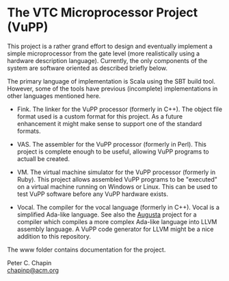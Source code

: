 
The VTC Microprocessor Project (VuPP)
=====================================

This project is a rather grand effort to design and eventually implement a simple microprocessor
from the gate level (more realistically using a hardware description language). Currently, the
only components of the system are software oriented as described briefly below.

The primary language of implementation is Scala using the SBT build tool. However, some of the
tools have previous (incomplete) implementations in other languages mentioned here.

+ Fink. The linker for the VuPP processor (formerly in C++). The object file format used is a
  custom format for this project. As a future enhancement it might make sense to support one of
  the standard formats.

+ VAS. The assembler for the VuPP processor (formerly in Perl). This project is complete enough
  to be useful, allowing VuPP programs to actuall be created.
  
+ VM. The virtual machine simulator for the VuPP processor (formerly in Ruby). This project
  allows assembled VuPP programs to be "executed" on a virtual machine running on Windows or
  Linux. This can be used to test VuPP software before any VuPP hardware exists.
  
+ Vocal. The compiler for the vocal language (formerly in C++). Vocal is a simplified Ada-like
  language. See also the [Augusta](https://github.com/pchapin/augusta) project for a compiler
  which compiles a more complex Ada-like language into LLVM assembly language. A VuPP code
  generator for LLVM might be a nice addition to this repository.

The www folder contains documentation for the project.

Peter C. Chapin  
chapinp@acm.org  
